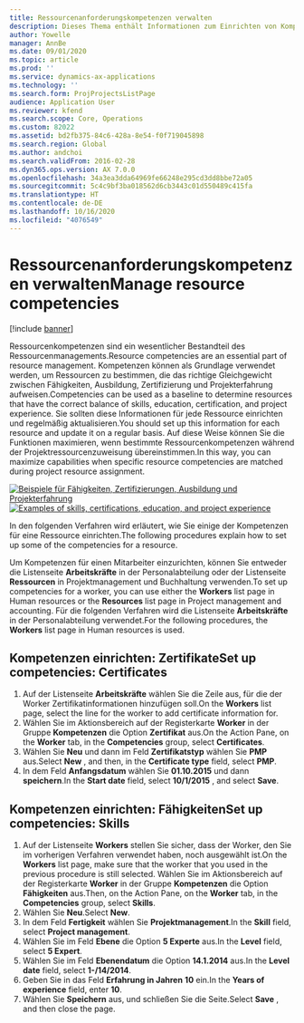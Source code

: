 ```yaml
---
title: Ressourcenanforderungskompetenzen verwalten
description: Dieses Thema enthält Informationen zum Einrichten von Kompetenzen für Projektressourcen.
author: Yowelle
manager: AnnBe
ms.date: 09/01/2020
ms.topic: article
ms.prod: ''
ms.service: dynamics-ax-applications
ms.technology: ''
ms.search.form: ProjProjectsListPage
audience: Application User
ms.reviewer: kfend
ms.search.scope: Core, Operations
ms.custom: 82022
ms.assetid: bd2fb375-84c6-428a-8e54-f0f719045898
ms.search.region: Global
ms.author: andchoi
ms.search.validFrom: 2016-02-28
ms.dyn365.ops.version: AX 7.0.0
ms.openlocfilehash: 34a3ea3dda64969fe66248e295cd3dd8bbe72a05
ms.sourcegitcommit: 5c4c9bf3ba018562d6cb3443c01d550489c415fa
ms.translationtype: HT
ms.contentlocale: de-DE
ms.lasthandoff: 10/16/2020
ms.locfileid: "4076549"
---
```

# <a name="manage-resource-competencies"></a><span data-ttu-id="343a3-103">Ressourcenanforderungskompetenzen verwalten</span><span class="sxs-lookup"><span data-stu-id="343a3-103">Manage resource competencies</span></span>

[!include [banner](../includes/banner.md)]

<span data-ttu-id="343a3-104">Ressourcenkompetenzen sind ein wesentlicher Bestandteil des Ressourcenmanagements.</span><span class="sxs-lookup"><span data-stu-id="343a3-104">Resource competencies are an essential part of resource management.</span></span> <span data-ttu-id="343a3-105">Kompetenzen können als Grundlage verwendet werden, um Ressourcen zu bestimmen, die das richtige Gleichgewicht zwischen Fähigkeiten, Ausbildung, Zertifizierung und Projekterfahrung aufweisen.</span><span class="sxs-lookup"><span data-stu-id="343a3-105">Competencies can be used as a baseline to determine resources that have the correct balance of skills, education, certification, and project experience.</span></span> <span data-ttu-id="343a3-106">Sie sollten diese Informationen für jede Ressource einrichten und regelmäßig aktualisieren.</span><span class="sxs-lookup"><span data-stu-id="343a3-106">You should set up this information for each resource and update it on a regular basis.</span></span> <span data-ttu-id="343a3-107">Auf diese Weise können Sie die Funktionen maximieren, wenn bestimmte Ressourcenkompetenzen während der Projektressourcenzuweisung übereinstimmen.</span><span class="sxs-lookup"><span data-stu-id="343a3-107">In this way, you can maximize capabilities when specific resource competencies are matched during project resource assignment.</span></span>

<span data-ttu-id="343a3-108">[![Beispiele für Fähigkeiten, Zertifizierungen, Ausbildung und Projekterfahrung](./media/projectresourcing06-1024x383.jpg)](./media/projectresourcing06.jpg)</span><span class="sxs-lookup"><span data-stu-id="343a3-108">[![Examples of skills, certifications, education, and project experience](./media/projectresourcing06-1024x383.jpg)](./media/projectresourcing06.jpg)</span></span>

<span data-ttu-id="343a3-109">In den folgenden Verfahren wird erläutert, wie Sie einige der Kompetenzen für eine Ressource einrichten.</span><span class="sxs-lookup"><span data-stu-id="343a3-109">The following procedures explain how to set up some of the competencies for a resource.</span></span>

<span data-ttu-id="343a3-110">Um Kompetenzen für einen Mitarbeiter einzurichten, können Sie entweder die Listenseite **Arbeitskräfte** in der Personalabteilung oder der Listenseite **Ressourcen** in Projektmanagement und Buchhaltung verwenden.</span><span class="sxs-lookup"><span data-stu-id="343a3-110">To set up competencies for a worker, you can use either the **Workers** list page in Human resources or the **Resources** list page in Project management and accounting.</span></span> <span data-ttu-id="343a3-111">Für die folgenden Verfahren wird die Listenseite **Arbeitskräfte** in der Personalabteilung verwendet.</span><span class="sxs-lookup"><span data-stu-id="343a3-111">For the following procedures, the **Workers** list page in Human resources is used.</span></span>

## <a name="set-up-competencies-certificates"></a><span data-ttu-id="343a3-112">Kompetenzen einrichten: Zertifikate</span><span class="sxs-lookup"><span data-stu-id="343a3-112">Set up competencies: Certificates</span></span>

1. <span data-ttu-id="343a3-113">Auf der Listenseite **Arbeitskräfte** wählen Sie die Zeile aus, für die der Worker Zertifikatinformationen hinzufügen soll.</span><span class="sxs-lookup"><span data-stu-id="343a3-113">On the **Workers** list page, select the line for the worker to add certificate information for.</span></span>
2. <span data-ttu-id="343a3-114">Wählen Sie im Aktionsbereich auf der Registerkarte **Worker** in der Gruppe **Kompetenzen** die Option **Zertifikat** aus.</span><span class="sxs-lookup"><span data-stu-id="343a3-114">On the Action Pane, on the **Worker** tab, in the **Competencies** group, select **Certificates**.</span></span>
3. <span data-ttu-id="343a3-115">Wählen Sie **Neu** und dann im Feld **Zertifikatstyp** wählen Sie **PMP** aus.</span><span class="sxs-lookup"><span data-stu-id="343a3-115">Select **New** , and then, in the **Certificate type** field, select **PMP**.</span></span>
4. <span data-ttu-id="343a3-116">In dem Feld **Anfangsdatum** wählen Sie **01.10.2015** und dann **speichern**.</span><span class="sxs-lookup"><span data-stu-id="343a3-116">In the **Start date** field, select **10/1/2015** , and select **Save**.</span></span>

## <a name="set-up-competencies-skills"></a><span data-ttu-id="343a3-117">Kompetenzen einrichten: Fähigkeiten</span><span class="sxs-lookup"><span data-stu-id="343a3-117">Set up competencies: Skills</span></span>

1. <span data-ttu-id="343a3-118">Auf der Listenseite **Workers** stellen Sie sicher, dass der Worker, den Sie im vorherigen Verfahren verwendet haben, noch ausgewählt ist.</span><span class="sxs-lookup"><span data-stu-id="343a3-118">On the **Workers** list page, make sure that the worker that you used in the previous procedure is still selected.</span></span> <span data-ttu-id="343a3-119">Wählen Sie im Aktionsbereich auf der Registerkarte **Worker** in der Gruppe **Kompetenzen** die Option **Fähigkeiten** aus.</span><span class="sxs-lookup"><span data-stu-id="343a3-119">Then, on the Action Pane, on the **Worker** tab, in the **Competencies** group, select **Skills**.</span></span>
2. <span data-ttu-id="343a3-120">Wählen Sie **Neu**.</span><span class="sxs-lookup"><span data-stu-id="343a3-120">Select **New**.</span></span>
3. <span data-ttu-id="343a3-121">In dem Feld **Fertigkeit** wählen Sie **Projektmanagement**.</span><span class="sxs-lookup"><span data-stu-id="343a3-121">In the **Skill** field, select **Project management**.</span></span>
4. <span data-ttu-id="343a3-122">Wählen Sie im Feld **Ebene** die Option **5 Experte** aus.</span><span class="sxs-lookup"><span data-stu-id="343a3-122">In the **Level** field, select **5 Expert**.</span></span>
5. <span data-ttu-id="343a3-123">Wählen Sie im Feld **Ebenendatum** die Option **14.1.2014** aus.</span><span class="sxs-lookup"><span data-stu-id="343a3-123">In the **Level date** field, select **1-/14/2014**.</span></span>
6. <span data-ttu-id="343a3-124">Geben Sie in das Feld **Erfahrung in Jahren** **10** ein.</span><span class="sxs-lookup"><span data-stu-id="343a3-124">In the **Years of experience** field, enter **10**.</span></span>
7. <span data-ttu-id="343a3-125">Wählen Sie **Speichern** aus, und schließen Sie die Seite.</span><span class="sxs-lookup"><span data-stu-id="343a3-125">Select **Save** , and then close the page.</span></span>
